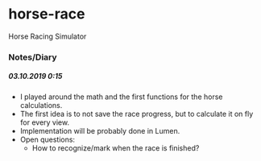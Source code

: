 # horse-race
Horse Racing Simulator

### Notes/Diary 
##### 03.10.2019 0:15
- I played around the math and the first functions for the horse calculations.
- The first idea is to not save the race progress, but to calculate it on fly for every view.
- Implementation will be probably done in Lumen.
- Open questions:
  - How to recognize/mark when the race is finished?
